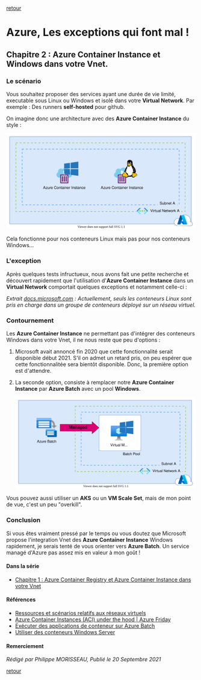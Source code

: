 [retour](../index.md)

# Azure, Les exceptions qui font mal ! 

## Chapitre 2 : Azure Container Instance et Windows dans votre Vnet.

### Le scénario

Vous souhaitez proposer des services ayant une durée de vie limité, executable sous Linux ou Windows et isolé dans votre **Virtual Network**. Par exemple : Des runners **self-hosted** pour github.

On imagine donc une architecture avec des **Azure Container Instance** du style :   

![archi 1](../img/azureException.aciWindowsWithVnet.svg)

Cela fonctionne pour nos conteneurs Linux mais pas pour nos conteneurs Windows... 

### L'exception

Après quelques tests infructueux, nous avons fait une petite recherche et découvert rapidement que l'utilisation d'**Azure Container Instance** dans un **Virtual Network** comportait quelques exceptions et notamment celle-ci : 

_Extrait [docs.microsoft.com](https://docs.microsoft.com/fr-fr/azure/container-instances/container-instances-virtual-network-concepts#other-limitations) : Actuellement, seuls les conteneurs Linux sont pris en charge dans un groupe de conteneurs déployé sur un réseau virtuel._

### Contournement

Les **Azure Container Instance** ne permettant pas d'intégrer des conteneurs Windows dans votre Vnet, il ne nous reste que peu d'options :
1. Microsoft avait annoncé fin 2020 que cette fonctionnalité serait disponible début 2021. S'il on admet un retard pris, on peu espérer que cette fonctionnalitée sera bientôt disponible. Donc, la première option est d'attendre.
2. La seconde option, consiste à remplacer notre **Azure Container Instance** par **Azure Batch** avec un pool **Windows**.
   
   ![archi 2](../img/azureException.aciWindowsWithVnet2.svg)

Vous pouvez aussi utiliser un **AKS** ou un **VM Scale Set**, mais de mon point de vue, c'est un peu "overkill".  

### Conclusion

Si vous êtes vraiment pressé par le temps ou vous doutez que Microsoft propose l'integration Vnet des **Azure Container Instance** Windows rapidement, je serais tenté de vous orienter vers **Azure Batch**. Un service managé d'Azure pas assez mis en valeur à mon goût !

#### Dans la série

- [Chapitre 1 : Azure Container Registry et Azure Container Instance dans votre Vnet](../docs/azureException.acrAndAciInYourVnet.md)

#### Références

- [Ressources et scénarios relatifs aux réseaux virtuels](https://docs.microsoft.com/fr-fr/azure/container-instances/container-instances-virtual-network-concepts)
- [Azure Container Instances (ACI) under the hood | Azure Friday](https://youtu.be/giQLmxMKAKE?t=412)
- [Exécuter des applications de conteneur sur Azure Batch](https://docs.microsoft.com/fr-fr/azure/batch/batch-docker-container-workloads)
- [Utiliser des conteneurs Windows Server](https://docs.microsoft.com/fr-fr/azure/aks/windows-container-cli)

#### Remerciement


_Rédigé par Philippe MORISSEAU, Publié le 20 Septembre 2021_

[retour](../index.md)